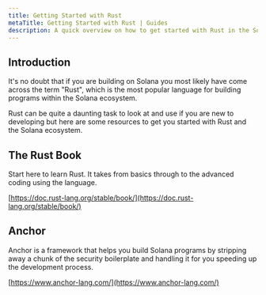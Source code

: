 ```yaml
---
title: Getting Started with Rust
metaTitle: Getting Started with Rust | Guides
description: A quick overview on how to get started with Rust in the Solana ecosystem.
---
```


## Introduction

It's no doubt that if you are building on Solana you most likely have come across the term "Rust", which is the most popular language for building programs within the Solana ecosystem.

Rust can be quite a daunting task to look at and use if you are new to developing but here are some resources to get you started with Rust and the Solana ecosystem.

## The Rust Book

Start here to learn Rust. It takes from basics through to the advanced coding using the language.

[https://doc.rust-lang.org/stable/book/](https://doc.rust-lang.org/stable/book/)

## Anchor

Anchor is a framework that helps you build Solana programs by stripping away a chunk of the security boilerplate and handling it for you speeding up the development process.

[https://www.anchor-lang.com/](https://www.anchor-lang.com/)
